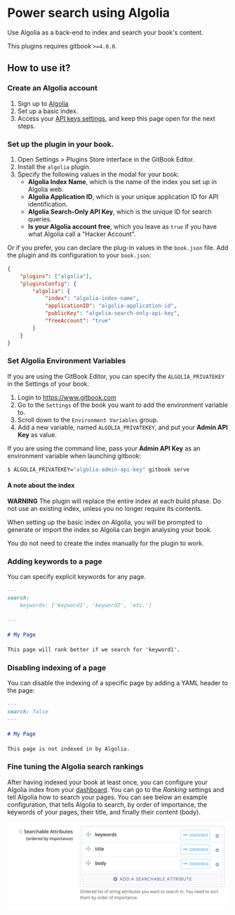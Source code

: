 # Power search using Algolia

Use Algolia as a back-end to index and search your book's content.

This plugins requires gitbook `>=4.0.0`.

## How to use it?

### Create an Algolia account

1. Sign up to [Algolia](https://www.algolia.com)
2. Set up a basic index.
3. Access your [API keys settings](https://www.algolia.com/api-keys), and keep this page open for the next steps.

### Set up the plugin in your book.

1. Open Settings > Plugins Store interface in the GitBook Editor.
2. Install the `algolia` plugin.
3. Specify the following values in the modal for your book:
    * **Algolia Index Name**, which is the name of the index you set up in Algolia web.
    * **Algolia Application ID**, which is your unique application ID for API identification.
    * **Algolia Search-Only API Key**, which is the unique ID for search queries.
    * **Is your Algolia account free**, which you leave as `true` if you have what Algolia call a "Hacker Account".

Or if you prefer, you can declare the plug-in values in the `book.json` file. Add the plugin and its configuration to your `book.json`:

```JSON
{
    "plugins": ["algolia"],
    "pluginsConfig": {
        "algolia": {
            "index": "algolia-index-name",
            "applicationID": "algolia-application-id",
            "publicKey": "algolia-search-only-api-key",
            "freeAccount": "true"
        }
    }
}
```

### Set Algolia Environment Variables

If you are using the GitBook Editor, you can specify the `ALGOLIA_PRIVATEKEY` in the Settings of your book.

1. Login to https://www.gitbook.com
2. Go to the `Settings` of the book you want to add the environment variable to.
4. Scroll down to the `Environment Variables` group.
5. Add a new variable, named `ALGOLIA_PRIVATEKEY`, and put your **Admin API Key** as value.

If you are using the command line, pass your **Admin API Key** as an environment variable when launching gitbook:

```Bash
$ ALGOLIA_PRIVATEKEY="algolia-admin-api-key" gitbook serve
```

#### A note about the index

**WARNING** The plugin will replace the entire index at each build phase. Do not use an existing index, unless you no longer require its contents.

When setting up the basic index on Algolia, you will be prompted to generate or import the index so Algolia can begin analysing your book.

You do not need to create the index manually for the plugin to work.


### Adding keywords to a page

You can specify explicit keywords for any page.

```md
---
search:
    keywords: ['keyword1', 'keyword2', 'etc.']

---

# My Page

This page will rank better if we search for 'keyword1'.
```

### Disabling indexing of a page

You can disable the indexing of a specific page by adding a YAML header to the page:

```md
---
search: false
---

# My Page

This page is not indexed in by Algolia.
```

### Fine tuning the Algolia search rankings

After having indexed your book at least once, you can configure your Algolia index from your [dashboard](https://www.algolia.com/explorer). You can go to the _Ranking_ settings and tell Algolia how to search your pages. You can see below an example configuration, that tells Algolia to search, by order of importance, the keywords of your pages, their title, and finally their content (body).

![Example ranking configuration](./algolia-ranking.png)
